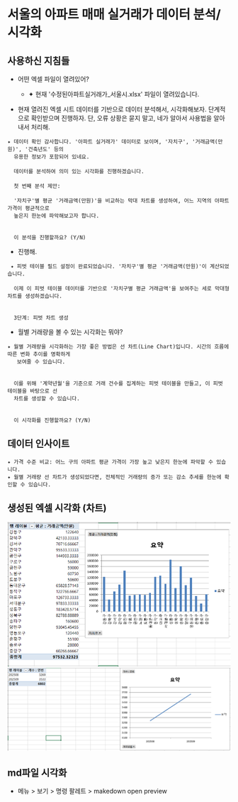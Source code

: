 # 서울의 아파트 매매 실거래가 데이터 분석/시각화

## 사용하신 지침들

+ 어떤 엑셀 파일이 열려있어?
    - ✦ 현재 '수정된아파트실거래가_서울시.xlsx' 파일이 열려있습니다.

+ 현재 열려진 엑셀 시트 데이터를 기반으로 데이터 분석해서, 시각화해보자. 단계적으로 확인받으며 진행하자. 단, 오류 상황은 묻지 말고, 네가 알아서 사용법을 알아내서 처리해.

```
✦ 데이터 확인 감사합니다. '아파트 실거래가' 데이터로 보이며, '자치구', '거래금액(만원)', '건축년도' 등의
  유용한 정보가 포함되어 있네요.

  데이터를 분석하여 의미 있는 시각화를 진행하겠습니다.

  첫 번째 분석 제안:

  '자치구'별 평균 '거래금액(만원)'을 비교하는 막대 차트를 생성하여, 어느 지역의 아파트 가격이 평균적으로
  높은지 한눈에 파악해보고자 합니다.


  이 분석을 진행할까요? (Y/N)
```

+ 진행해.

```
 ✦ 피벗 테이블 필드 설정이 완료되었습니다. '자치구'별 평균 '거래금액(만원)'이 계산되었습니다.

  이제 이 피벗 테이블 데이터를 기반으로 '자치구별 평균 거래금액'을 보여주는 세로 막대형 차트를 생성하겠습니다.


  3단계: 피벗 차트 생성
```

+ 월별 거래량을 볼 수 있는 시각화는 뭐야?
```
✦ 월별 거래량을 시각화하는 가장 좋은 방법은 선 차트(Line Chart)입니다. 시간의 흐름에 따른 변화 추이를 명확하게
   보여줄 수 있습니다.


  이를 위해 '계약년월'을 기준으로 거래 건수를 집계하는 피벗 테이블을 만들고, 이 피벗 테이블을 바탕으로 선
  차트를 생성할 수 있습니다.


  이 시각화를 진행할까요? (Y/N)
  ```


## 데이터 인사이트

```
✦ 가격 수준 비교: 어느 구의 아파트 평균 가격이 가장 높고 낮은지 한눈에 파악할 수 있습니다.
✦ 월별 거래량 선 차트가 생성되었다면, 전체적인 거래량의 증가 또는 감소 추세를 한눈에 확인할 수 있습니다.
```


## 생성된 엑셀 시각화 (차트)

![](./chart1.png)
![](./chart2.png)


## md파일 시각화

+ 메뉴 > 보기 > 명령 팔레트 > makedown open preview